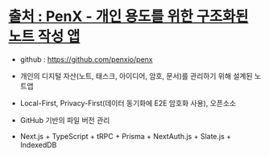 # [출처 : PenX - 개인 용도를 위한 구조화된 노트 작성 앱 ](https://news.hada.io/topic?id=12839)  

- github : https://github.com/penxio/penx  

- 개인의 디지털 자산(노트, 태스크, 아이디어, 암호, 문서)를 관리하기 위해 설계된 노트앱  
- Local-First, Privacy-First(데이터 동기화에 E2E 암호화 사용), 오픈소소  
- GitHub 기반의 파일 버전 관리  
- Next.js + TypeScript + tRPC + Prisma + NextAuth.js + Slate.js + IndexedDB  